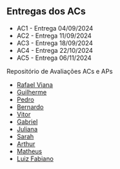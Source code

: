## Entregas dos ACs

* AC1 - Entrega 04/09/2024
* AC2 - Entrega 11/09/2024
* AC3 - Entrega 18/09/2024
* AC4 - Entrega 22/10/2024
* AC5 - Entrega 06/11/2024

Repositório de Avaliações ACs e APs

- [Rafael Viana](https://github.com/vianaR25/DevWeb)
- [Guilherme](https://github.com/gl-dias/DW)
- [Pedro](https://github.com/PedroQuadrat/dw)
- [Bernardo](https://github.com/meireles07/repositorio-dw)
- [Vitor](https://github.com/VitorOsouza02/DesenvolvimentoWeb)
- [Gabriel](https://github.com/brioncio/desenvolvimento_web)
- [Juliana](https://github.com/Julijolie/desenvolvimento_web/)
- [Sarah](https://github.com/sarahferrarir/desenvolvimento_web)
- [Arthur](https://github.com/Arthur-azeredo/DW) 
- [Matheus](https://github.com/mcascaes/repositorio-dw)
- [Luiz Fabiano](https://github.com/LFCMerino/AP1_DesenvolvimentoWeb.git)

